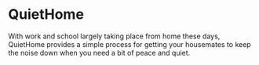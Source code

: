 # QuietHome
With work and school largely taking place from home these days, QuietHome provides a simple process for getting your housemates to keep the noise down when you need a bit of peace and quiet.
